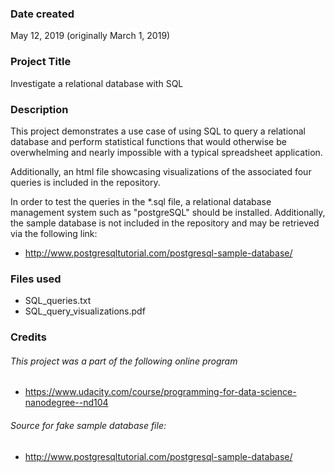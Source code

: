 ### Date created
May 12, 2019 (originally March 1, 2019)

### Project Title
Investigate a relational database with SQL

### Description
This project demonstrates a use case of using SQL to query a relational database and perform statistical functions that would otherwise be overwhelming and nearly impossible with a typical spreadsheet application.

Additionally, an html file showcasing visualizations of the associated four queries is included in the repository.  

In order to test the queries in the \*.sql file, a relational database management system such as "postgreSQL" should be installed.  Additionally, the sample database is not included in the repository and may be retrieved via the following link:
* http://www.postgresqltutorial.com/postgresql-sample-database/

### Files used
* SQL_queries.txt
* SQL_query_visualizations.pdf

### Credits

###### This project was a part of the following online program

* https://www.udacity.com/course/programming-for-data-science-nanodegree--nd104

###### Source for fake sample database file:

* http://www.postgresqltutorial.com/postgresql-sample-database/
